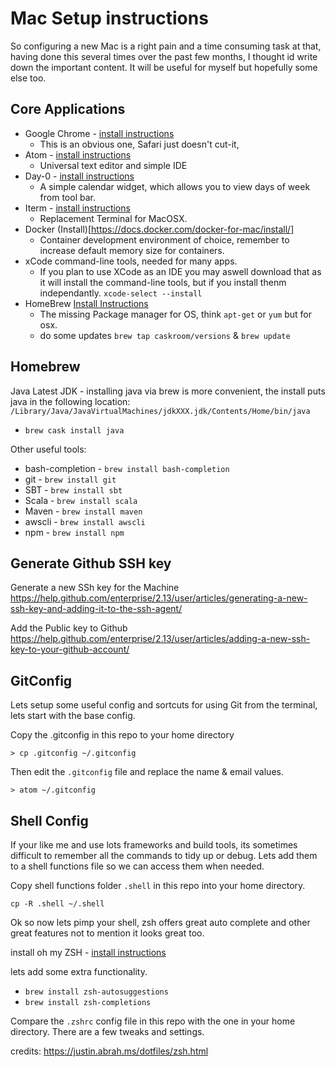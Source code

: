 # Mac Setup instructions

So configuring a new Mac is a right pain and a time consuming task at that, having done this several times over the past few months, I thought id write down the important content.  It will be useful for myself but hopefully some else too.

##  Core Applications

* Google Chrome - [install instructions](https://www.google.co.uk/chrome/browser/features.html)
  * This is an obvious one, Safari just doesn't cut-it,
* Atom - [install instructions](https://atom.io/)
  * Universal text editor and simple IDE
* Day-0 - [install instructions](https://shauninman.com/archive/2016/10/20/day_o_2_mac_menu_bar_clock)
  * A simple calendar widget, which allows you to view days of week from tool bar.
* Iterm - [install instructions](https://www.iterm2.com/downloads.html)
  * Replacement Terminal for MacOSX.
* Docker (Install)[https://docs.docker.com/docker-for-mac/install/]
  * Container development environment of choice, remember to increase default memory size for containers.
* xCode command-line tools, needed for many apps.
  * If you plan to use XCode as an IDE you may aswell download that as it will install the command-line tools, but if you install thenm independantly. `xcode-select --install`
* HomeBrew [Install Instructions](https://brew.sh/)
  * The missing Package manager for OS, think `apt-get` or `yum` but for osx.
  * do some updates `brew tap caskroom/versions` & `brew update`

## Homebrew

Java Latest JDK - installing java via brew is more convenient, the install puts java in the following location:  `/Library/Java/JavaVirtualMachines/jdkXXX.jdk/Contents/Home/bin/java`

* `brew cask install java`

Other useful tools:

* bash-completion - `brew install bash-completion`
* git - `brew install git`
* SBT - `brew install sbt`
* Scala - `brew install scala`
* Maven - `brew install maven`
* awscli - `brew install awscli`
* npm - `brew install npm`

## Generate Github SSH key

Generate a new SSh key for the Machine
https://help.github.com/enterprise/2.13/user/articles/generating-a-new-ssh-key-and-adding-it-to-the-ssh-agent/

Add the Public key to Github
https://help.github.com/enterprise/2.13/user/articles/adding-a-new-ssh-key-to-your-github-account/

## GitConfig

Lets setup some useful config and sortcuts for using Git from the terminal, lets start with the base config.

Copy the .gitconfig in this repo to your home directory

```
> cp .gitconfig ~/.gitconfig
```

Then edit the `.gitconfig` file and replace the name & email values.

```
> atom ~/.gitconfig
```

## Shell Config

If your like me and use lots frameworks and build tools, its sometimes difficult to remember all the commands to tidy up or debug.  Lets add them to a shell functions file so we can access them when needed.

Copy shell functions folder `.shell` in this repo into your home directory.

`cp -R .shell ~/.shell`

Ok so now lets pimp your shell, zsh offers great auto complete and other great features not to mention it looks great too.

install oh my ZSH - [install instructions](http://ohmyz.sh/)

lets add some extra functionality.

* `brew install zsh-autosuggestions`
* `brew install zsh-completions`

Compare the `.zshrc` config file in this repo with the one in your home directory. There are a few tweaks and settings.


credits:
 https://justin.abrah.ms/dotfiles/zsh.html
